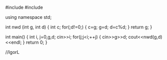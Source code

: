 #include <iostream>
#include <cstdio>

using namespace std;

int nwd (int g, int d)
{
    int c;
    for(;d!=0;)
    {
        c=g;
        g=d;
        d=c%d;
    }
    return g;
}

int main()
{
    int i, j=0,g,d;
    cin>>i;
    for(j;j<i;++j)
    {
        cin>>g>>d;
        cout<<nwd(g,d)<<endl;
    }
    return 0;
}

//IgorL
